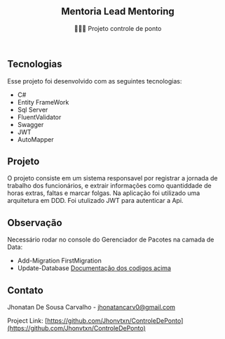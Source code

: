 <h2 align="center">
Mentoria Lead Mentoring
</h2>
<p align="center">👩🏽‍💻 Projeto controle de ponto </p>

<br>

## Tecnologias

Esse projeto foi desenvolvido com as seguintes tecnologias:

- C#
- Entity FrameWork
- Sql Server
- FluentValidator
- Swagger
- JWT
- AutoMapper


## Projeto
O projeto consiste em um sistema responsavel por registrar a jornada de trabalho dos funcionários,
e extrair informações como quantiddade de horas extras, faltas e marcar folgas. Na aplicação foi utilizado
uma arquitetura em DDD. Foi utulizado JWT para autenticar a Api.

## Observação 

Necessário rodar no console do Gerenciador de Pacotes na camada de Data:
- Add-Migration FirstMigration
- Update-Database
[Documentação dos codigos acima](https://docs.microsoft.com/pt-br/ef/core/cli/powershell)

## Contato

Jhonatan De Sousa Carvalho - jhonatancarv0@gmail.com

Project Link: [https://github.com/Jhonvtxn/ControleDePonto](https://github.com/Jhonvtxn/ControleDePonto)
